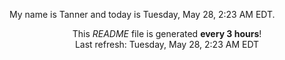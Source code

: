 My name is Tanner and today is Tuesday, May 28, 2:23 AM EDT.

<p align="center">This <i>README</i> file is generated <b>every 3 hours</b>!</br>Last refresh: Tuesday, May 28, 2:23 AM EDT<br /></p>

